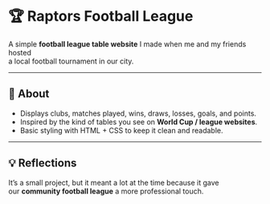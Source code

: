 # 🏆 Raptors Football League

A simple **football league table website** I made when me and my friends hosted  
a local football tournament in our city.  

---

## 📖 About
- Displays clubs, matches played, wins, draws, losses, goals, and points.  
- Inspired by the kind of tables you see on **World Cup / league websites**.  
- Basic styling with HTML + CSS to keep it clean and readable.  

---

## 💡 Reflections
It’s a small project, but it meant a lot at the time because it gave  
our **community football league** a more professional touch.  

